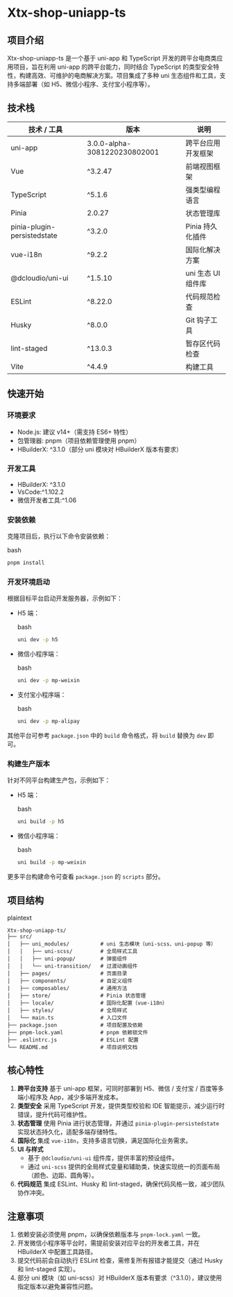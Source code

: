 # Xtx-shop-uniapp-ts
## 项目介绍

Xtx-shop-uniapp-ts 是一个基于 uni-app 和 TypeScript 开发的跨平台电商类应用项目，旨在利用 uni-app 的跨平台能力，同时结合 TypeScript 的类型安全特性，构建高效、可维护的电商解决方案。项目集成了多种 uni 生态组件和工具，支持多端部署（如 H5、微信小程序、支付宝小程序等）。

## 技术栈

| 技术 / 工具                 | 版本                         | 说明               |
| --------------------------- | ---------------------------- | ------------------ |
| uni-app                     | 3.0.0-alpha-3081220230802001 | 跨平台应用开发框架 |
| Vue                         | ^3.2.47                      | 前端视图框架       |
| TypeScript                  | ^5.1.6                       | 强类型编程语言     |
| Pinia                       | 2.0.27                       | 状态管理库         |
| pinia-plugin-persistedstate | ^3.2.0                       | Pinia 持久化插件   |
| vue-i18n                    | ^9.2.2                       | 国际化解决方案     |
| @dcloudio/uni-ui            | ^1.5.10                      | uni 生态 UI 组件库 |
| ESLint                      | ^8.22.0                      | 代码规范检查       |
| Husky                       | ^8.0.0                       | Git 钩子工具       |
| lint-staged                 | ^13.0.3                      | 暂存区代码检查     |
| Vite                        | ^4.4.9                       | 构建工具           |



## 快速开始

### 环境要求

- Node.js: 建议 v14+（需支持 ES6+ 特性）
- 包管理器: pnpm（项目依赖管理使用 pnpm）
- HBuilderX: ^3.1.0（部分 uni 模块对 HBuilderX 版本有要求）

### 开发工具

 - HBuilderX: ^3.1.0
 - VsCode:^1.102.2
 - 微信开发者工具:^1.06

### 安装依赖

克隆项目后，执行以下命令安装依赖：

bash

```bash
pnpm install
```

### 开发环境启动

根据目标平台启动开发服务器，示例如下：

- H5 端：

  bash

  ```bash
  uni dev -p h5
  ```

- 微信小程序端：

  bash

  ```bash
  uni dev -p mp-weixin
  ```

- 支付宝小程序端：

  bash

  ```bash
  uni dev -p mp-alipay
  ```

其他平台可参考 `package.json` 中的 `build` 命令格式，将 `build` 替换为 `dev` 即可。

### 构建生产版本

针对不同平台构建生产包，示例如下：

- H5 端：

  bash

  ```bash
  uni build -p h5
  ```

- 微信小程序端：

  bash

  ```bash
  uni build -p mp-weixin
  ```

更多平台构建命令可查看 `package.json` 的 `scripts` 部分。

## 项目结构

plaintext

```plaintext
Xtx-shop-uniapp-ts/
├── src/
│   ├── uni_modules/          # uni 生态模块（uni-scss、uni-popup 等）
│   │   ├── uni-scss/         # 全局样式工具
│   │   ├── uni-popup/        # 弹窗组件
│   │   └── uni-transition/   # 过渡动画组件
│   ├── pages/                # 页面目录
│   ├── components/           # 自定义组件
|   ├── composables/		  # 通用方法
│   ├── store/                # Pinia 状态管理
│   ├── locale/               # 国际化配置（vue-i18n）
│   ├── styles/               # 全局样式
│   └── main.ts               # 入口文件
├── package.json              # 项目配置及依赖
├── pnpm-lock.yaml            # pnpm 依赖锁文件
├── .eslintrc.js              # ESLint 配置
└── README.md                 # 项目说明文档
```

## 核心特性

1. **跨平台支持**
   基于 uni-app 框架，可同时部署到 H5、微信 / 支付宝 / 百度等多端小程序及 App，减少多端开发成本。
2. **类型安全**
   采用 TypeScript 开发，提供类型校验和 IDE 智能提示，减少运行时错误，提升代码可维护性。
3. **状态管理**
   使用 Pinia 进行状态管理，并通过 `pinia-plugin-persistedstate` 实现状态持久化，适配多端存储特性。
4. **国际化**
   集成 `vue-i18n`，支持多语言切换，满足国际化业务需求。
5. **UI 与样式**
   - 基于 `@dcloudio/uni-ui` 组件库，提供丰富的预设组件。
   - 通过 `uni-scss` 提供的全局样式变量和辅助类，快速实现统一的页面布局（颜色、边距、圆角等）。
6. **代码规范**
   集成 ESLint、Husky 和 lint-staged，确保代码风格一致，减少团队协作冲突。

## 注意事项

1. 依赖安装必须使用 pnpm，以确保依赖版本与 `pnpm-lock.yaml` 一致。
2. 开发微信小程序等平台时，需提前安装对应平台的开发者工具，并在 HBuilderX 中配置工具路径。
3. 提交代码前会自动执行 ESLint 检查，需修复所有报错才能提交（通过 Husky 和 lint-staged 实现）。
4. 部分 uni 模块（如 uni-scss）对 HBuilderX 版本有要求（^3.1.0），建议使用指定版本以避免兼容性问题。
